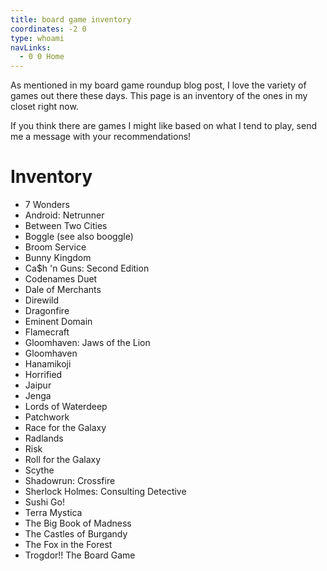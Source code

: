 ```yaml
---
title: board game inventory
coordinates: -2 0
type: whoami
navLinks:
  - 0 0 Home
---
```


As mentioned in my
<a class="link" data-x="2" data-y="-3">board game roundup</a> blog post, I love
the variety of games out there these days. This page is an inventory of the ones
in my closet right now.

If you think there are games I might like based on what I tend to play, send me
a message with your recommendations!

# Inventory

- 7 Wonders
- Android: Netrunner
- Between Two Cities
- Boggle (see also <a class="link" data-x="0" data-y="-3">booggle</a>)
- Broom Service
- Bunny Kingdom
- Ca$h 'n Guns: Second Edition
- Codenames Duet
- Dale of Merchants
- Direwild
- Dragonfire
- Eminent Domain
- Flamecraft
- Gloomhaven: Jaws of the Lion
- Gloomhaven
- Hanamikoji
- Horrified
- Jaipur
- Jenga
- Lords of Waterdeep
- Patchwork
- Race for the Galaxy
- Radlands
- Risk
- Roll for the Galaxy
- Scythe
- Shadowrun: Crossfire
- Sherlock Holmes: Consulting Detective
- Sushi Go!
- Terra Mystica
- The Big Book of Madness
- The Castles of Burgandy
- The Fox in the Forest
- Trogdor!! The Board Game
